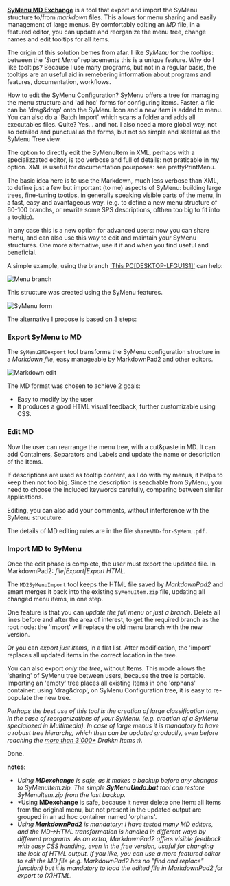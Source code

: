 [**SyMenu MD Exchange**](https://github.com/msillano/ms_symtools/tree/main/MDexchange  "Download from GitHub") is a tool that export and import the SyMenu structure to/from *markdown* files. This allows for menu sharing and easily management of large menus. By comfortably editing an *MD* file, in a featured editor,  you can update and reorganize the menu tree, change names and edit tooltips for all items. 

The origin of this solution bemes from afar. I like *SyMenu* for the *tooltips*: between the *'Start Menu'* replacements this is a unique feature. Why do I like tooltips? Because I use many programs, but not in a regular basis, the tooltips are an useful aid in remebering information about programs and features, documentation, workflows.

How to edit the SyMenu Configuration? SyMenu offers a tree for managing the menu structure and 'ad hoc' forms for configuring items. Faster, a file can be 'drag&drop' onto the SyMenu Icon and a new item is added to menu. You can also do a 'Batch Import' which scans a folder and adds all executables files. Quite? Yes... and not. I also need a more global way, not so detailed and punctual as the forms, but not so simple and skeletal as the SyMenu Tree view. 

The option to directly edit the SyMenuItem in XML, perhaps with a specializzated editor, is too verbose and full of details: not praticable in my option. XML is useful for documentation pourposes: see prettyPrintMenu.

The basic idea here is to use the Markdown, much less verbose than XML, to define just a few but important (to me) aspects of SyMenu: building large trees, fine-tuning tootips, in generally speaking visible parts of the menu, in a fast, easy and avantageous way. (e.g. to define a new menu structure of 60-100 branchs, or rewrite some SPS descriptions, ofthen too big to fit into a tooltip).

In any case this is a new option for advanced users: now you can share menu, and can also use this way to edit and maintain your SyMenu structures. One more alternative, use it if and when you find useful and beneficial.

A simple example, using the branch ['This PC[DESKTOP-LFGU1S1]'](https://www.ugmfree.it/Forum/messages.aspx?TopicID=830) can help: 

![Menu branch](https://github.com/msillano/ms_symtools/blob/main/img/fig101.jpg?raw=true)
   
This structure was created using the SyMenu features.

![SyMenu form](https://github.com/msillano/ms_symtools/blob/main/img/fig010.jpg?raw=true)

The alternative I propose is based on 3 steps:

### Export SyMenu to MD ##
The `SyMenu2MDexport` tool transforms the SyMenu configuration structure in a *Markdown file*, easy manageable by MarkdownPad2 and other editors.

![Markdown edit](https://github.com/msillano/ms_symtools/blob/main/img/fig011.jpg?raw=true)

The MD format was chosen to achieve 2 goals:

- Easy to modify by the user
- It produces a good HTML visual feedback, further customizable using CSS.

### Edit MD
Now the user can rearrange the menu tree, with a cut&paste in MD. It can add Containers, Separators and Labels and update the name or description of the Items.

If descriptions are used as tooltip content, as I do with my menus, it helps to keep then not too big. Since the description is seachable from SyMenu, you need to choose the included keywords carefully, comparing between similar applications.

Editing, you can also add your comments, without interference with the SyMenu strucuture.

The details of MD editing rules are in the file `share\MD-for-SyMenu.pdf.` 

### Import MD to SyMenu
Once the edit phase is complete, the user must export the updated file. In MarkdownPad2: *file|Export|Export HTML*.

The `MD2SyMenuImport` tool keeps the HTML file saved by *MarkdownPad2* and smart merges it back into the existing `SyMenuItem.zip` file, updating all changed menu items, in one step.

One feature is that you can *update the full menu* or *just a branch*. Delete all lines before and after the area of interest, to get the required branch as the root node: the 'import' will replace the old menu branch with the new version. 

Or you can *export just items*, in a flat list. After modification, the 'import' replaces all updated items in the correct location in the tree.

You can also export *only the tree*, without Items. This mode allows the 'sharing' of SyMenu tree between users, because the tree is portable. Importing an 'empty' tree places all existing Items in one 'orphans' container: using 'drag&drop', on SyMenu Configuration tree, it is easy to re-populate the new tree. 

*Perhaps the best use of this tool is the creation of large classification tree, in the case of reorganizations of your SyMenu. (e.g. creation of a SyMenu specialozed in Multimedia). In case of large menus it is mandatory to have a robust tree hierarchy, which then can be updated gradually, even before reaching the [more than 3'000+](https://www.ugmfree.it/Forum/messages.aspx?TopicID=817) Drakkn Items :).*

Done.

**notes:**

- *Using **MDexchange** is safe, as it makes a backup before any changes to SyMenuItem.zip. The simple **SyMenuUndo.bat** tool can restore SyMenuItem.zip from the last backup.*
- *Using **MDexchange** is safe, because it never delete one Item: all Items from the original menu, but not present in the updated output are grouped in an ad hoc container named 'orphans'.
- *Using **MarkdownPad2** is mandatory: I have tested many MD editors, and the MD->HTML  transformation is handled in different ways by different programs. As an extra, MarkdownPad2 offers visible feedback with easy CSS handling, even in the free version, useful for changing the look of HTML output. If you like, you can use a more featured editor to edit the MD file (e.g. MarkdownPad2 has no "find and replace" function) but it is mandatory to load  the edited file in MarkdownPad2 for export to (X)HTML.*
